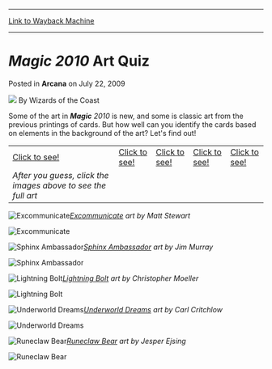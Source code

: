 
---
[Link to Wayback Machine](https://web.archive.org/web/20211130103656/https://magic.wizards.com/en/articles/archive/arcana/magic-2010-art-quiz-2009-07-22)

[_metadata_:author]:- "Wizards of the Coast"
[_metadata_:description]:- "Some of the art in Magic 2010 is new, and some is classic art from the previous printings of cards. But how well can you identify the cards based on elements in the background of the art? Let's find out!      After you guess, click the images above to see the full art Excommunicate art by Matt Stewart Sphinx Ambassador art by Jim Murray Lightning Bolt art by Christopher"
[_metadata_:generator]:- "Drupal 7 (http://drupal.org)"
[_metadata_:node]:- "654016"
[_metadata_:publish_date]:- "2009-07-22"
[_metadata_:source]:- "div-main-content"
[_metadata_:title]:- "Magic 2010 Art Quiz"
[_metadata_:wayback_capture_timestamp]:- "2021-11-30 10:36:56"
[_metadata_:wayback_raw_url]:- "https://web.archive.org/web/20211130103656id_/https://magic.wizards.com/en/articles/archive/arcana/magic-2010-art-quiz-2009-07-22"
[_metadata_:wayback_url]:- "https://magic.wizards.com/en/articles/archive/arcana/magic-2010-art-quiz-2009-07-22"
---


***Magic** 2010* Art Quiz
=========================



 Posted in **Arcana**
 on July 22, 2009 






![](https://media.magic.wizards.com/styles/auth_small/public/images/person/wizards_author.jpg)
By Wizards of the Coast











Some of the art in ***Magic** 2010* is new, and some is classic art from the previous printings of cards. But how well can you identify the cards based on elements in the background of the art? Let's find out!



|  |  |  |  |  |
| --- | --- | --- | --- | --- |
| [Click to see!](javascript:void(0);) | [Click to see!](javascript:void(0);) | [Click to see!](javascript:void(0);) | [Click to see!](javascript:void(0);) | [Click to see!](javascript:void(0);) |
| *After you guess, click the images above to see the full art* |


![Excommunicate](https://media.magic.wizards.com/image_legacy_migration/mtg/images/daily/arcana/238_excommunicate.jpg)*[Excommunicate](https://gatherer.wizards.com/Pages/Card/Details.aspx?name=Excommunicate) art by Matt Stewart*  
  
![Excommunicate](http://gatherer.wizards.com/Handlers/Image.ashx?type=card&name=Excommunicate)

![Sphinx Ambassador](https://media.magic.wizards.com/image_legacy_migration/mtg/images/daily/arcana/238_sphinxambassador.jpg)*[Sphinx Ambassador](https://gatherer.wizards.com/Pages/Card/Details.aspx?name=Sphinx+Ambassador) art by Jim Murray*  
  
![Sphinx Ambassador](http://gatherer.wizards.com/Handlers/Image.ashx?type=card&name=Sphinx+Ambassador)

![Lightning Bolt](https://media.magic.wizards.com/image_legacy_migration/mtg/images/daily/arcana/238_lightningbolt.jpg)*[Lightning Bolt](https://gatherer.wizards.com/Pages/Card/Details.aspx?name=Lightning+Bolt) art by Christopher Moeller*  
  
![Lightning Bolt](http://gatherer.wizards.com/Handlers/Image.ashx?type=card&name=Lightning+Bolt)

![Underworld Dreams](https://media.magic.wizards.com/image_legacy_migration/mtg/images/daily/arcana/238_underworlddreams.jpg)*[Underworld Dreams](https://gatherer.wizards.com/Pages/Card/Details.aspx?name=Underworld+Dreams) art by Carl Critchlow*  
  
![Underworld Dreams](http://gatherer.wizards.com/Handlers/Image.ashx?type=card&name=Underworld+Dreams)

![Runeclaw Bear](https://media.magic.wizards.com/image_legacy_migration/mtg/images/daily/arcana/238_runeclawbear.jpg)*[Runeclaw Bear](https://gatherer.wizards.com/Pages/Card/Details.aspx?name=Runeclaw+Bear) art by Jesper Ejsing*  
  
![Runeclaw Bear](http://gatherer.wizards.com/Handlers/Image.ashx?type=card&name=Runeclaw+Bear)






